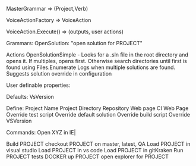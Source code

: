 MasterGrammar
	=> (Project,Verb)


VoiceActionFactory
	=> VoiceAction

VoiceAction.Execute()
	=> (outputs, user actions)


Grammars:
	OpenSolution: "open solution for PROJECT"

Actions
	OpenSolutionSimple - Looks for a .sln file in the root directory and opens it. If multiples, opens first.  Otherwise search directories until first is found using Files.Enumerate
	Logs when multiple solutions are found. Suggests solution override in configuration



User definable properties:

Defaults: 
	VsVersion


Define:
	Project Name
	Project Directory
	Repository Web page
	CI Web Page
	Override test script
	Override default solution
	Override build script
	Override VSVersion
	
	
Commands:
	Open XYZ in IE|
	
	
Build PROJECT 
checkout PROJECT on master, latest, QA
Load PROJECT in visual studio
Load PROJECT in vs code
Load PROJECT in gitKraken
Run PROJECT tests 
DOCKER up PROJECT
open explorer for PROJECT
